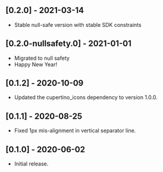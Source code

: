 ## [0.2.0] - 2021-03-14

* Stable null-safe version with stable SDK constraints

## [0.2.0-nullsafety.0] - 2021-01-01

* Migrated to null safety
* Happy New Year!

## [0.1.2] - 2020-10-09

* Updated the cupertino_icons dependency to version 1.0.0.

## [0.1.1] - 2020-08-25

* Fixed 1px mis-alignment in vertical separator line.

## [0.1.0] - 2020-06-02

* Initial release.
